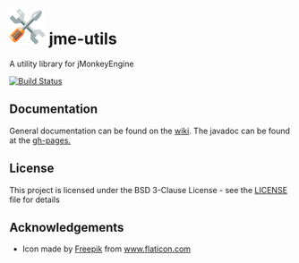 # ![jme-utils](icon-64.png) jme-utils
A utility library for jMonkeyEngine

[![Build Status](https://travis-ci.com/rvandoosselaer/jme-utils.svg?branch=master)](https://travis-ci.com/rvandoosselaer/jme-utils)

## Documentation
General documentation can be found on the [wiki](https://github.com/rvandoosselaer/jme-utils/wiki). The javadoc can be found at the [gh-pages.](https://rvandoosselaer.github.io/jme-utils/1.0.0-SNAPSHOT/javadoc/index.html)

<!--
## Usage
The library is available on [bintray](https://bintray.com/remyvd/rvandoosselaer/jme-utils) and can be included in your build tool.

Gradle snippet:
```gradle
compile 'org.randomstack:jme3-utils:0.2.0'
```

Maven snippet:
```xml
<dependency>
  <groupId>org.randomstack</groupId>
  <artifactId>jme3-utils</artifactId>
  <version>0.2.0</version>
</dependency>
```

The repository should be added to your build file. Instructions can be found [here.](https://bintray.com/randomstack/RandomStack/Jme3-utils)
-->
<!--
## How to build
This library uses gradle as build system, and comes with the gradle wrapper included. So no prior installation on your computer is required!
You can just use the `gradlew` or `gradlew.bat` executables in the root of the sources.

To run a full build, use:
```bash
$ ./gradlew build
```

To get an overview of all gradle tasks use:
```bash
$ ./gradlew tasks
```
-->
<!--
## Contributing
If you have a bug or an idea, browse the open issues before opening a new one.

Please read [CONTRIBUTING.md](CONTRIBUTING.md) for details on our code of conduct, and the process for submitting pull requests to us.
-->

## License
This project is licensed under the BSD 3-Clause License - see the [LICENSE](LICENSE) file for details

## Acknowledgements
-   Icon made by [Freepik](https://www.freepik.com/home) from www.flaticon.com
